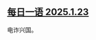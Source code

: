 <!--1737679836000-->
[每日一语 2025.1.23](https://chinadigitaltimes.net/chinese/715324.html)
------

<p>电诈兴国。</p><p><img decoding="async" src="https://chinadigitaltimes.net/chinese/files/2025/01/1.23.jpg" alt=""></p><div class="addtoany_share_save_container addtoany_content addtoany_content_bottom"><div class="a2a_kit a2a_kit_size_32 addtoany_list" data-a2a-url="https://chinadigitaltimes.net/chinese/715324.html" data-a2a-title="每日一语 2025.1.23"><a class="a2a_button_facebook" href="https://www.addtoany.com/add_to/facebook?linkurl=https%3A%2F%2Fchinadigitaltimes.net%2Fchinese%2F715324.html&amp;linkname=%E6%AF%8F%E6%97%A5%E4%B8%80%E8%AF%AD%202025.1.23" title="Facebook" rel="nofollow noopener" target="_blank"></a><a class="a2a_button_twitter" href="https://www.addtoany.com/add_to/twitter?linkurl=https%3A%2F%2Fchinadigitaltimes.net%2Fchinese%2F715324.html&amp;linkname=%E6%AF%8F%E6%97%A5%E4%B8%80%E8%AF%AD%202025.1.23" title="Twitter" rel="nofollow noopener" target="_blank"></a><a class="a2a_button_telegram" href="https://www.addtoany.com/add_to/telegram?linkurl=https%3A%2F%2Fchinadigitaltimes.net%2Fchinese%2F715324.html&amp;linkname=%E6%AF%8F%E6%97%A5%E4%B8%80%E8%AF%AD%202025.1.23" title="Telegram" rel="nofollow noopener" target="_blank"></a><a class="a2a_button_reddit" href="https://www.addtoany.com/add_to/reddit?linkurl=https%3A%2F%2Fchinadigitaltimes.net%2Fchinese%2F715324.html&amp;linkname=%E6%AF%8F%E6%97%A5%E4%B8%80%E8%AF%AD%202025.1.23" title="Reddit" rel="nofollow noopener" target="_blank"></a><a class="a2a_button_whatsapp" href="https://www.addtoany.com/add_to/whatsapp?linkurl=https%3A%2F%2Fchinadigitaltimes.net%2Fchinese%2F715324.html&amp;linkname=%E6%AF%8F%E6%97%A5%E4%B8%80%E8%AF%AD%202025.1.23" title="WhatsApp" rel="nofollow noopener" target="_blank"></a><a class="a2a_button_email" href="https://www.addtoany.com/add_to/email?linkurl=https%3A%2F%2Fchinadigitaltimes.net%2Fchinese%2F715324.html&amp;linkname=%E6%AF%8F%E6%97%A5%E4%B8%80%E8%AF%AD%202025.1.23" title="Email" rel="nofollow noopener" target="_blank"></a><a class="a2a_button_copy_link" href="https://www.addtoany.com/add_to/copy_link?linkurl=https%3A%2F%2Fchinadigitaltimes.net%2Fchinese%2F715324.html&amp;linkname=%E6%AF%8F%E6%97%A5%E4%B8%80%E8%AF%AD%202025.1.23" title="Copy Link" rel="nofollow noopener" target="_blank"></a><a class="a2a_dd addtoany_share_save addtoany_share" href="https://www.addtoany.com/share"></a></div></div>
